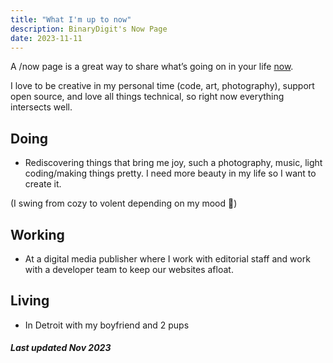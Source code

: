 ```yaml
---
title: "What I'm up to now"
description: BinaryDigit's Now Page
date: 2023-11-11
---
```


A /now page is a great way to share what’s going on in your life [now](https://nownownow.com/about).

I love to be creative in my personal time (code, art, photography), support open source, and love all things technical, so right now everything intersects well. 

## Doing

- Rediscovering things that bring me joy, such a photography, music, light coding/making things pretty. I need more beauty in my life so I want to create it.

(I swing from cozy to volent depending on my mood 🤣)


## Working

- At a digital media publisher where I work with editorial staff and work with a developer team to keep our websites afloat. 

## Living

- In Detroit with my boyfriend and 2 pups 


##### *Last updated Nov 2023*
